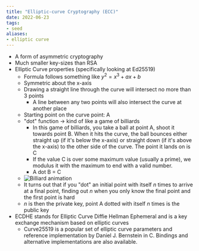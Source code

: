 ```yaml
---
title: "Elliptic-curve Cryptography (ECC)"
date: 2022-06-23
tags:
- seed
aliases:
- elliptic curve
---
```


- A form of asymmetric cryptography
- Much smaller key-sizes than RSA
- Elliptic Curve properties (specifically looking at Ed25519)
	- Formula follows something like $y^2 = x^3 + ax + b$
	- Symmetric about the x-axis
	- Drawing a straight line through the curve will intersect no more than 3 points
		- A line between any two points will also intersect the curve at another place
	- Starting point on the curve point: A
	- "dot" function -> kind of like a game of billiards
		- In this game of billiards, you take a ball at point A, shoot it towards point B. When it hits the curve, the ball bounces either straight up (if it's below the x-axis) or straight down (if it's above the x-axis) to the other side of the curve. The point it lands on is C
		- If the value C is over some maximum value (usually a prime), we modulus it with the maximum to end with a valid number.
		- A dot B = C
	- ![Billiard animation](https://blog.cloudflare.com/content/images/image02.gif)
	- It turns out that if you "dot" an initial point with itself $n$ times to arrive at a final point, finding out $n$ when you only know the final point and the first point is hard
	- $n$ is then the private key, point A dotted with itself $n$ times is the public key
- ECDHE stands for Elliptic Curve Diffie Hellman Ephemeral and is a key exchange mechanism based on elliptic curves
	- Curve25519 is a popular set of elliptic curve parameters and reference implementation by Daniel J. Bernstein in C. Bindings and alternative implementations are also available.